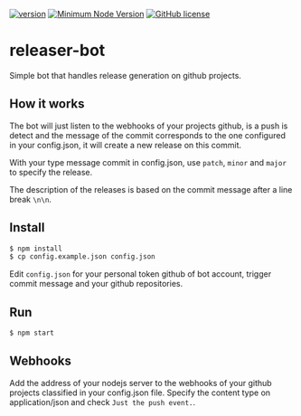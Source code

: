 [![version](https://img.shields.io/badge/Version-0.2.2-brightgreen.svg)](https://github.com/SimonDevelop/releaser-bot/releases/tag/0.2.2)
[![Minimum Node Version](https://img.shields.io/badge/node-%3E%3D%206-brightgreen.svg)](https://nodejs.org/en/)
[![GitHub license](https://img.shields.io/badge/License-MIT-blue.svg)](https://github.com/SimonDevelop/releaser-bot/blob/master/LICENSE)
# releaser-bot
Simple bot that handles release generation on github projects.

## How it works
The bot will just listen to the webhooks of your projects github, is a push is detect and the message of the commit corresponds to the one configured in your config.json, it will create a new release on this commit.

With your type message commit in config.json, use `patch`, `minor` and `major` to specify the release.

The description of the releases is based on the commit message after a line break `\n\n`.

## Install
```bash
$ npm install
$ cp config.example.json config.json
```
Edit `config.json` for your personal token github of bot account, trigger commit message and your github repositories.

## Run
```bash
$ npm start
```

## Webhooks
Add the address of your nodejs server to the webhooks of your github projects classified in your config.json file.
Specify the content type on application/json and check `Just the push event.`.
